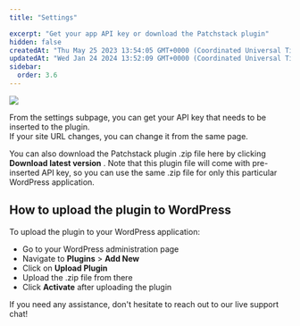 ```yaml
---
title: "Settings"

excerpt: "Get your app API key or download the Patchstack plugin"
hidden: false
createdAt: "Thu May 25 2023 13:54:05 GMT+0000 (Coordinated Universal Time)"
updatedAt: "Wed Jan 24 2024 13:52:09 GMT+0000 (Coordinated Universal Time)"
sidebar:
  order: 3.6
---
```


![](@images/abcc570-patchstack_settings.png)

From the settings subpage, you can get your API key that needs to be inserted to the plugin.  
If your site URL changes, you can change it from the same page.

You can also download the Patchstack plugin .zip file here by clicking **Download latest version** . Note that this plugin file will come with pre-inserted API key, so you can use the same .zip file for only this particular WordPress application.

## How to upload the plugin to WordPress

To upload the plugin to your WordPress application:

- Go to your WordPress administration page
- Navigate to **Plugins** > **Add New**
- Click on **Upload Plugin**
- Upload the .zip file from there
- Click **Activate** after uploading the plugin

If you need any assistance, don't hesitate to reach out to our live support chat!
